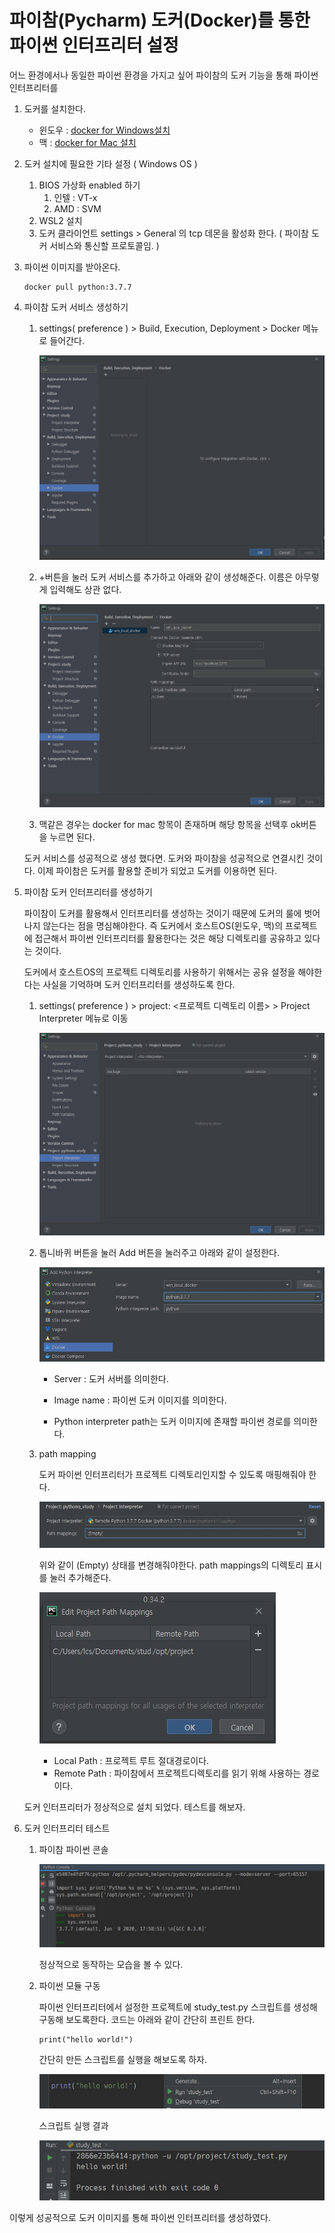 # 파이참(Pycharm) 도커(Docker)를 통한 파이썬 인터프리터 설정

 어느 환경에서나 동일한 파이썬 환경을 가지고 싶어 파이참의 도커 기능을 통해 파이썬 인터프리터를 

1. 도커를 설치한다. 

   - 윈도우 :  [docker for Windows설치](https://hub.docker.com/editions/community/docker-ce-desktop-windows/)
   - 맥 : [docker for Mac 설치](https://hub.docker.com/editions/community/docker-ce-desktop-mac/)

2. 도커 설치에 필요한 기타 설정 ( Windows OS )

   1. BIOS 가상화 enabled 하기
      1. 인텔 : VT-x 
      2. AMD : SVM
   2. WSL2 설치 
   3. 도커 클라이언트 settings > General 의 tcp 데몬을 활성화 한다. ( 파이참 도커 서비스와 통신할 프로토콜임. )

   

3. 파이썬 이미지를 받아온다.

   ```
   docker pull python:3.7.7
   ```

   

4. 파이참 도커 서비스 생성하기

   1. settings( preference ) > Build, Execution, Deployment > Docker 메뉴로 들어간다.

      ![Docker settings image](.\images\docker_service_setting.jpg)

   2. +버튼을 눌러 도커 서비스를 추가하고 아래와 같이 생성해준다. 이름은 아무렇게 입력해도 상관 없다.

      ![pycharm create docker service](.\images\create_docker_service.jpg)

   3. 맥같은 경우는 docker for mac 항목이 존재하며 해당 항목을 선택후 ok버튼을 누르면 된다.

   

   

   도커 서비스를 성공적으로 생성 했다면.  도커와 파이참을 성공적으로 연결시킨 것이다. 이제 파이참은 도커를 활용할 준비가 되었고 도커를 이용하면 된다. 

   

5. 파이참 도커 인터프리터를 생성하기

   파이참이 도커를 활용해서 인터프리터를 생성하는 것이기 때문에 도커의 룰에 벗어나지 않는다는 점을 명심해야한다. 즉 도커에서 호스트OS(윈도우, 맥)의 프로젝트에 접근해서 파이썬 인터프리터를 활용한다는 것은 해당 디렉토리를 공유하고 있다는 것이다. 

   

     도커에서 호스트OS의 프로젝트 디렉토리를 사용하기 위해서는 공유 설정을 해야한다는 사실을 기억하며 도커 인터프리터를 생성하도록 한다.

   1. settings( preference ) > project: <프로젝트 디렉토리 이름> > Project Interpreter 메뉴로 이동

      ![pycharm project interpreter](.\images\pycarh_project_interpreter.jpg)

   2. 톱니바퀴 버튼을 눌러 Add 버튼을 눌러주고 아래와 같이 설정한다.

      ![create python interpreter](.\images\create_docker_interpreter.jpg)

      - Server : 도커 서버를 의미한다.

      - Image name : 파이썬 도커 이미지를 의미한다.

      - Python interpreter path는 도커 이미지에 존재할 파이썬 경로를 의미한다.

        

   3. path mapping 

      도커 파이썬 인터프리터가 프로젝트 디렉토리인지할 수 있도록 매핑해줘야 한다.

      ![empty path mapping](.\images\empty_path_mapping.jpg)

      위와 같이 (Empty) 상태를 변경해줘야한다. path mappings의 디렉토리 표시를 눌러 추가해준다.

      ![add path mapping](.\images\add_path_mapping.jpg)

      - Local Path : 프로젝트 루트 절대경로이다.
      - Remote Path : 파이참에서 프로젝트디렉토리를 읽기 위해 사용하는 경로이다.

   

   도커 인터프리터가 정상적으로 설치 되었다. 테스트를 해보자.

   

6. 도커 인터프리터 테스트

   1. 파이참 파이썬 콘솔 

      ![test python console](.\images\test.jpg)

      정상적으로 동작하는 모습을 볼 수 있다.

   2. 파이썬 모듈 구동

      파이썬 인터프리터에서 설정한 프로젝트에 study_test.py 스크립트를 생성해 구동해 보도록한다. 코드는 아래와 같이 간단히 프린트 한다.

      ```
      print("hello world!")
      ```

      간단히 만든 스크립트를 실행을 해보도록 하자.

      ![test cript](.\images\run_script.jpg)

      스크립트 실행 결과

      ![result script](.\images\result_script.jpg)





이렇게 성공적으로 도커 이미지를 통해 파이썬 인터프리터를 생성하였다. 

